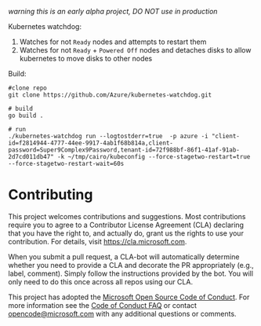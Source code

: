 *warning this is an early alpha project, DO NOT use in production*


Kubernetes watchdog:
1. Watches for not `Ready` nodes and attempts to restart them
2. Watches for not `Ready` + `Powered Off` nodes and detaches disks to allow kubernetes to move disks to other nodes


Build: 

```
#clone repo 
git clone https://github.com/Azure/kubernetes-watchdog.git

# build 
go build .

# run
./kubernetes-watchdog run --logtostderr=true  -p azure -i "client-id=f2814944-4777-44ee-9917-4ab1f68b814a,client-password=Super9Complex9Password,tenant-id=72f988bf-86f1-41af-91ab-2d7cd011db47" -k ~/tmp/cairo/kubeconfig --force-stagetwo-restart=true --force-stagetwo-restart-wait=60s
```
 

# Contributing

This project welcomes contributions and suggestions.  Most contributions require you to agree to a
Contributor License Agreement (CLA) declaring that you have the right to, and actually do, grant us
the rights to use your contribution. For details, visit https://cla.microsoft.com.

When you submit a pull request, a CLA-bot will automatically determine whether you need to provide
a CLA and decorate the PR appropriately (e.g., label, comment). Simply follow the instructions
provided by the bot. You will only need to do this once across all repos using our CLA.

This project has adopted the [Microsoft Open Source Code of Conduct](https://opensource.microsoft.com/codeofconduct/).
For more information see the [Code of Conduct FAQ](https://opensource.microsoft.com/codeofconduct/faq/) or
contact [opencode@microsoft.com](mailto:opencode@microsoft.com) with any additional questions or comments.
